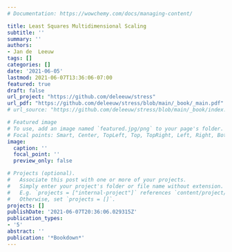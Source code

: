 ```yaml
---
# Documentation: https://wowchemy.com/docs/managing-content/

title: Least Squares Multidimensional Scaling
subtitle: ''
summary: ''
authors:
- Jan de  Leeuw
tags: []
categories: []
date: '2021-06-05'
lastmod: 2021-06-07T13:36:06-07:00
featured: true
draft: false
url_project: "https://github.com/deleeuw/stress"
url_pdf: "https://github.com/deleeuw/stress/blob/main/_book/_main.pdf"
# url_source: "https://github.com/deleeuw/stress/blob/main/_book/index.html"

# Featured image
# To use, add an image named `featured.jpg/png` to your page's folder.
# Focal points: Smart, Center, TopLeft, Top, TopRight, Left, Right, BottomLeft, Bottom, BottomRight.
image:
  caption: ''
  focal_point: ''
  preview_only: false

# Projects (optional).
#   Associate this post with one or more of your projects.
#   Simply enter your project's folder or file name without extension.
#   E.g. `projects = ["internal-project"]` references `content/project/deep-learning/index.md`.
#   Otherwise, set `projects = []`.
projects: []
publishDate: '2021-06-07T20:36:06.029315Z'
publication_types:
- '5'
abstract: ''
publication: '*Bookdown*'
---
```

